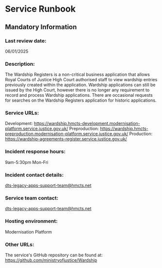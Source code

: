 # Service Runbook

## Mandatory Information

### **Last review date:**

06/01/2025

### **Description:**

The Wardship Registers is a non-critical business application that allows Royal Courts of Justice High Court authorised staff to view wardship entries previously created within the application. Wardship applications can still be issued by the High Court, however there is no longer any requirement to record and process Wardship applications. There are occasional requests for searches on the Wardship Registers application for historic applications.

### **Service URLs:**

Development: <https://wardship.hmcts-development.modernisation-platform.service.justice.gov.uk/>
Preproduction: <https://wardship.hmcts-preproduction.modernisation-platform.service.justice.gov.uk/>
Production: <https://wardship-agreements-register.service.justice.gov.uk/>

### **Incident response hours:**

9am-5:30pm Mon-Fri

### **Incident contact details:**

<dts-legacy-apps-support-team@hmcts.net>

### **Service team contact:**

<dts-legacy-apps-support-team@hmcts.net>

### **Hosting environment:**

Modernisation Platform

### **Other URLs:**

The service's GitHub repository can be found at: <https://github.com/ministryofjustice/Wardship>
